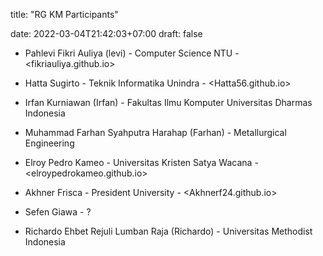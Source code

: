 
title: "RG KM Participants"

date: 2022-03-04T21:42:03+07:00
draft: false


- Pahlevi Fikri Auliya (levi) - Computer Science NTU - <fikriauliya.github.io>

- Hatta Sugirto - Teknik Informatika Unindra - <Hatta56.github.io>
- Irfan Kurniawan (Irfan) - Fakultas Ilmu Komputer Universitas Dharmas Indonesia
- Muhammad Farhan Syahputra Harahap (Farhan) - Metallurgical Engineering
- Elroy Pedro Kameo - Universitas Kristen Satya Wacana - <elroypedrokameo.github.io>
- Akhner Frisca - President University - <Akhnerf24.github.io>
- Sefen Giawa - ?
- Richardo Ehbet Rejuli Lumban Raja (Richardo) - Universitas Methodist Indonesia
